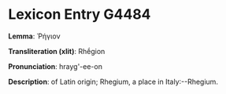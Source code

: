 # Lexicon Entry G4484

**Lemma**: Ῥήγιον

**Transliteration (xlit)**: Rhḗgion

**Pronunciation**: hrayg'-ee-on

**Description**:
of Latin origin; Rhegium, a place in Italy:--Rhegium.

